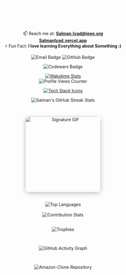 <!-- Centered Title and Subtitle -->
<h1 align="center" style="color: white;">Salman Iyad</h1>
<h3 align="center" style="color: white;">🌱 Web Developer</h3>

<!-- Contact Information Section with Interactive Badges -->
<p align="center">
  📫 Reach me at: <a href="mailto:salman.iyad@ieee.org"><b>Salman.Iyad@ieee.org</b></a> <br>
    <a href="salmaniyad.vercel.app"><b>SalmanIyad.vercel.app</b></a><br>
  ⚡ Fun Fact: <b>I love learning Everything about Something :)</b>
</p>
<p align="center">
  <a href="mailto:salman.iyad@ieee.org" style="text-decoration: none;">
    <img src="https://img.shields.io/badge/Email-Salman.Iyad@ieee.org-red?style=for-the-badge&logo=gmail&logoColor=white" alt="Email Badge" />
  </a>
  <a href="https://github.com/SalmanIyad" style="text-decoration: none;">
    <img src="https://img.shields.io/badge/GitHub-SalmanIyad-black?style=for-the-badge&logo=github&logoColor=white" alt="GitHub Badge" />
  </a>
</p>
<!-- Codewars Badge  -->
<p align="center">
  <a href="https://www.codewars.com/users/SalmanIyad" style="text-decoration: none;">
    <img src="https://www.codewars.com/users/SalmanIyad/badges/large" alt="Codewars Badge" />
  </a>
</p>
<!-- Wakatime and Profile Views -->
<p align="center">
  <a href="https://wakatime.com/@8bfe825c-8d08-480c-b144-2db0d5ec5057">
    <img src="https://wakatime.com/badge/user/8bfe825c-8d08-480c-b144-2db0d5ec5057.svg" alt="Wakatime Stats">
  </a>
  <br/>
  <img src="https://komarev.com/ghpvc/?username=SalmanIyad&style=for-the-badge" alt="Profile Views Counter" />
</p>

<!-- Skills Section with Hover Effects -->
<p align="center">
  <a href="https://skillicons.dev">
    <img src="https://skillicons.dev/icons?i=js,nodejs,redux,react,nextjs,mongodb,mysql,fastapi,tailwind,sass,materialui,threejs,vercel,pnpm,vite,bun,vscode,postman,figma,md,notion,prisma,firebase,linux&perline=8" alt="Tech Stack Icons" style="transition: transform 0.2s;"/>
  </a>
</p>

<!-- GitHub Streak Stats -->
<p align="center">
  <img src="https://github-readme-streak-stats.herokuapp.com/?user=SalmanIyad&theme=black-ice&hide_border=true&stroke=0000&background=0D1117&ring=e05397&fire=e05397&currStreakLabel=e05397&bg_color=30,e96443,904e95&title_color=fff&text_color=fff" alt="Salman's GitHub Streak Stats" />
</p>

<br/>

<!-- Signature GIF with Animation -->
<p align="center">
    <img src="https://gidigi.com/cdn/love.gif" alt="Signature GIF" width="250" style="border-radius: 15px; box-shadow: 0 5px 15px rgba(0,0,0,0.2);" />
</p>

<br/>

<!-- GitHub Stats and Top Languages -->
<div align="center">
  <img src="https://github-readme-stats.vercel.app/api/top-langs/?username=salmaniyad&layout=compact&theme=radical&bg_color=30,0d0d0d,191919&title_color=fff&text_color=fff&icon_color=79ff97" alt="Top Languages" />
</div>

<br/>

<!-- Achievements and Contributions -->
<div align="center">
  <img src="https://github-readme-stats.vercel.app/api?username=SalmanIyad&show_icons=true&theme=radical&count_private=true" alt="Contribution Stats" />
</div>

<br/>

<!-- Trophies Section with Tooltip for Achievements -->
<p align="center">
  <img src="https://github-profile-trophy.vercel.app/?username=SalmanIyad&theme=algolia&no-frame=true&no-bg=true&column=7&row=1" alt="Trophies" title="GitHub Achievements"/>
</p>

<br/>


<!-- Code Activity Graph -->
<p align="center">
  <img src="https://github-readme-activity-graph.vercel.app/graph?username=SalmanIyad&bg_color=0d0d0d&color=ff97bf&line=79ff97&point=e05397&area_color=191919&area=true&hide_border=true" alt="GitHub Activity Graph" />
</p>

<br/>

<!-- Featured Repository with Link -->
<p align="center">
  <a href="https://github.com/SalmanIyad/Amazon-Clone" style="text-decoration: none;">
    <img src="https://github-readme-stats.vercel.app/api/pin/?username=SalmanIyad&repo=Amazon-Clone&theme=radical" alt="Amazon-Clone Repository" />
  </a>
</p>
